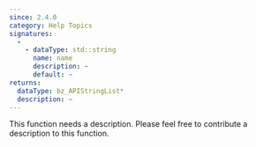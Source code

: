 ```yaml
---
since: 2.4.0
category: Help Topics
signatures:
  -
    - dataType: std::string
      name: name
      description: ~
      default: ~
returns:
  dataType: bz_APIStringList*
  description: ~
---
```


This function needs a description. Please feel free to contribute a description to this function.
